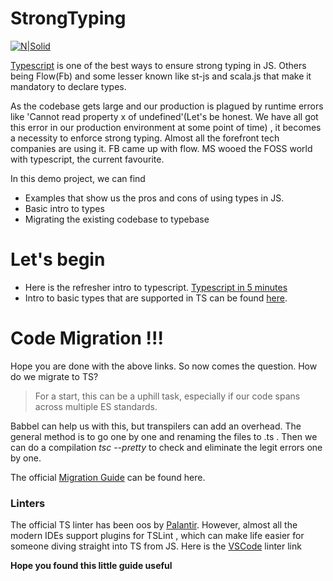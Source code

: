 # StrongTyping

[![N|Solid](https://cldup.com/dTxpPi9lDf.thumb.png)](https://nodesource.com/products/nsolid)

[Typescript]  is one of the best ways to ensure strong typing in JS. Others being Flow(Fb) and some lesser known like st-js and scala.js that make it mandatory to declare types.

As the codebase gets large and our production is plagued by runtime errors like 'Cannot read property x of undefined'(Let's be honest. We have all got this error in our production environment at some point of time) , it becomes a necessity to enforce strong typing.
Almost all the forefront tech companies are using it. FB came up with flow. MS wooed the FOSS world with typescript, the current favourite. 

In this demo project, we can find
  - Examples that show us the pros and cons of using types in JS.
  - Basic intro to types
  - Migrating the existing codebase to typebase

# Let's begin

  - Here is the refresher intro to typescript. [Typescript in 5 minutes]
  - Intro to basic types that are supported in TS can be found [here].
  
# Code Migration !!!
Hope you are done with the above links. So now comes the question. How do we migrate to TS?

> For a start, this can be a uphill task,
especially if our code spans across multiple ES standards.

Babbel can help us with this, but transpilers can add an overhead. The general method is to go one by one and renaming the files to .ts . Then we can do a compilation  *tsc --pretty* to check and eliminate the legit errors one by one.

The official  [Migration Guide] can be found here.

### Linters
The official TS linter has been oos by [Palantir]. However, almost all the modern IDEs support plugins for TSLint , which can make life easier for someone diving straight into TS from JS.
Here is the [VSCode] linter link

**Hope you found this little guide useful**
    
   [Typescript]:<https://github.com/Microsoft/TypeScript>
   [Typescript in 5 minutes]:<https://www.typescriptlang.org/docs/handbook/typescript-in-5-minutes.html>
   [Migration Guide]: <https://www.typescriptlang.org/docs/handbook/migrating-from-javascript.html>
   [here]: <https://www.typescriptlang.org/docs/handbook/basic-types.html>
   [Palantir]: <https://github.com/palantir/tslint>
   [VSCode]: <https://marketplace.visualstudio.com/items?itemName=eg2.tslint>
